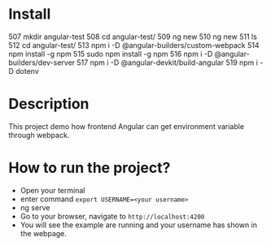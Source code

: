 # Install

507 mkdir angular-test
508 cd angular-test/
509 ng new
510 ng new
511 ls
512 cd angular-test/
513 npm i -D @angular-builders/custom-webpack
514 npm install -g npm
515 sudo npm install -g npm
516 npm i -D @angular-builders/dev-server
517 npm i -D @angular-devkit/build-angular
519 npm i -D dotenv

# Description

This project demo how frontend Angular can get environment variable through webpack.

# How to run the project?

- Open your terminal
- enter command `export USERNAME=<your username>`
- ng serve
- Go to your browser, navigate to `http://localhost:4200`
- You will see the example are running and your username has shown in the webpage.
